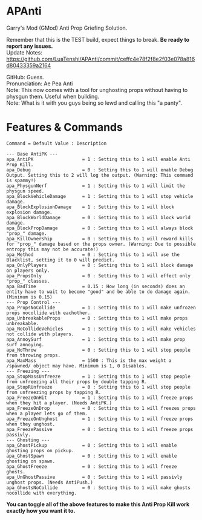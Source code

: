 # APAnti
Garry's Mod (GMod) Anti Prop Griefing Solution.

Remember that this is the TEST build, expect things to break. **Be ready to report any issues.**<br/>
Update Notes: https://github.com/LuaTenshi/APAnti/commit/ceffc4e78f2f8e2f03e078a816d80433359a2164

GitHub: Guess.<br/>
Pronunciation: Ae Pea Anti<br/>
Note: This now comes with a tool for unghosting props without having to physgun them. Useful when building.<br/>
Note: What is it with you guys being so lewd and calling this "a panty".<br/>

# Features & Commands
    Command = Default Value : Description
    
    --- Base AntiPK ---
    apa_AntiPK                  = 1 : Setting this to 1 will enable Anti Prop Kill.
    apa_Debug                   = 0 : Setting this to 1 will enable Debug Output. Setting this to 2 will log the output. (Warning: This command is spammy!)
    apa_PhysgunNerf             = 1 : Setting this to 1 will limit the physgun speed.
    apa_BlockVehicleDamage      = 1 : Setting this to 1 will stop vehicle damage.
    apa_BlockExplosionDamage    = 1 : Setting this to 1 will block explosion damage.
    apa_BlockWorldDamage        = 0 : Setting this to 1 will block world damage.
    apa_BlockPropDamage         = 0 : Setting this to 1 will always block "prop_" damage.
    apa_KillOwnership           = 0 : Setting this to 1 will reward kills for "prop_" damage based on the props owner. (Warning: Due to possible entropy this may not be accurate!)
    apa_Method                  = 0 : Setting this to 1 will use the Blacklist, setting it to 0 will predict.
    apa_OnlyPlayers             = 0 : Setting this to 1 will block damage on players only.
    apa_PropsOnly               = 0 : Setting this to 1 will effect only "prop_" classes.
    apa_BadTime                 = 0.15 : How long (in seconds) does an entity have to wait to become "good" and be able to do damage again. (Minimum is 0.15)
    --- Prop Control ---
    apa_PropsNoCollide          = 1 : Setting this to 1 will make unfrozen props nocollide with eachother.
    apa_UnbreakableProps        = 0 : Setting this to 1 will make props unbreakable.
    apa_NoCollideVehicles       = 1 : Setting this to 1 will make vehicles not collide with players.
    apa_AnnoySurf               = 1 : Setting this to 1 will make prop surf annoying.
    apa_NoThrow                 = 0 : Setting this to 1 will stop people from throwing props.
    apa_MaxMass                 = 1500 : This is the max weight a /spawned/ object may have. Minimum is 1, 0 Disables.
    --- Freezing ---
    apa_StopMassUnfreeze        = 1 : Setting this to 1 will stop people from unfreezing all their props by double tapping R.
    apa_StopRUnfreeze           = 0 : Setting this to 1 will stop people from unfreezing props by tapping R.
    apa_FreezeOnHit             = 1 : Setting this to 1 will freeze props when they hit a player. (Needs AntiPK.)
    apa_FreezeOnDrop            = 0 : Setting this to 1 will freezes props when a player lets go of them.
    apa_FreezeOnUnghost         = 1 : Setting this to 1 will freeze props when they unghost.
    apa_FreezePassive           = 0 : Setting this to 1 will freeze props passivly.
    --- Ghosting ---
    apa_GhostPickup             = 0 : Setting this to 1 will enable ghosting props on pickup.
    apa_GhostSpawn              = 0 : Setting this to 1 will enable ghosting on spawn.
    apa_GhostFreeze             = 0 : Setting this to 1 will freeze ghosts.
    apa_UnGhostPassive          = 0 : Setting this to 1 will passivly unghost props. (Needs AntiPush.)
    apa_GhostsNoCollide         = 0 : Setting this to 1 will make ghosts nocollide with everything.

**You can toggle all of the above features to make this Anti Prop Kill work exactly how you want it to.**